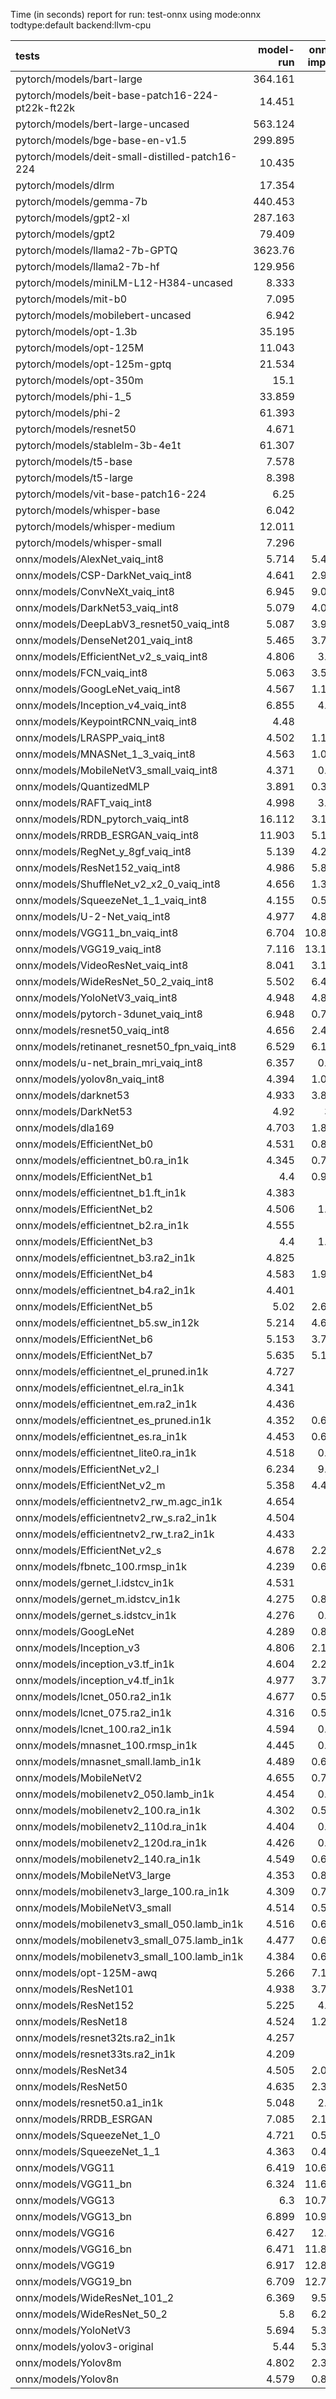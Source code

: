 Time (in seconds) report for run: test-onnx using mode:onnx todtype:default backend:llvm-cpu

| tests                                            |   model-run |   onnx-import |   torch-mlir |   iree-compile |   inference |
|:-------------------------------------------------|------------:|--------------:|-------------:|---------------:|------------:|
| pytorch/models/bart-large                        |     364.161 |         0     |            0 |          0     |       0     |
| pytorch/models/beit-base-patch16-224-pt22k-ft22k |      14.451 |         0     |            0 |          0     |       0     |
| pytorch/models/bert-large-uncased                |     563.124 |         0     |            0 |          0     |       0     |
| pytorch/models/bge-base-en-v1.5                  |     299.895 |         0     |            0 |          0     |       0     |
| pytorch/models/deit-small-distilled-patch16-224  |      10.435 |         0     |            0 |          0     |       0     |
| pytorch/models/dlrm                              |      17.354 |         0     |            0 |          0     |       0     |
| pytorch/models/gemma-7b                          |     440.453 |         0     |            0 |          0     |       0     |
| pytorch/models/gpt2-xl                           |     287.163 |         0     |            0 |          0     |       0     |
| pytorch/models/gpt2                              |      79.409 |         0     |            0 |          0     |       0     |
| pytorch/models/llama2-7b-GPTQ                    |    3623.76  |         0     |            0 |          0     |       0     |
| pytorch/models/llama2-7b-hf                      |     129.956 |         0     |            0 |          0     |       0     |
| pytorch/models/miniLM-L12-H384-uncased           |       8.333 |         0     |            0 |          0     |       0     |
| pytorch/models/mit-b0                            |       7.095 |         0     |            0 |          0     |       0     |
| pytorch/models/mobilebert-uncased                |       6.942 |         0     |            0 |          0     |       0     |
| pytorch/models/opt-1.3b                          |      35.195 |         0     |            0 |          0     |       0     |
| pytorch/models/opt-125M                          |      11.043 |         0     |            0 |          0     |       0     |
| pytorch/models/opt-125m-gptq                     |      21.534 |         0     |            0 |          0     |       0     |
| pytorch/models/opt-350m                          |      15.1   |         0     |            0 |          0     |       0     |
| pytorch/models/phi-1_5                           |      33.859 |         0     |            0 |          0     |       0     |
| pytorch/models/phi-2                             |      61.393 |         0     |            0 |          0     |       0     |
| pytorch/models/resnet50                          |       4.671 |         0     |            0 |          0     |       0     |
| pytorch/models/stablelm-3b-4e1t                  |      61.307 |         0     |            0 |          0     |       0     |
| pytorch/models/t5-base                           |       7.578 |         0     |            0 |          0     |       0     |
| pytorch/models/t5-large                          |       8.398 |         0     |            0 |          0     |       0     |
| pytorch/models/vit-base-patch16-224              |       6.25  |         0     |            0 |          0     |       0     |
| pytorch/models/whisper-base                      |       6.042 |         0     |            0 |          0     |       0     |
| pytorch/models/whisper-medium                    |      12.011 |         0     |            0 |          0     |       0     |
| pytorch/models/whisper-small                     |       7.296 |         0     |            0 |          0     |       0     |
| onnx/models/AlexNet_vaiq_int8                    |       5.714 |         5.498 |            0 |          5.123 |       0.147 |
| onnx/models/CSP-DarkNet_vaiq_int8                |       4.641 |         2.911 |            0 |         14.335 |       0.238 |
| onnx/models/ConvNeXt_vaiq_int8                   |       6.945 |         9.011 |            0 |         28.353 |       1.227 |
| onnx/models/DarkNet53_vaiq_int8                  |       5.079 |         4.041 |            0 |         11.853 |       0.244 |
| onnx/models/DeepLabV3_resnet50_vaiq_int8         |       5.087 |         3.948 |            0 |         13.224 |       1.014 |
| onnx/models/DenseNet201_vaiq_int8                |       5.465 |         3.769 |            0 |         38.392 |       0.336 |
| onnx/models/EfficientNet_v2_s_vaiq_int8          |       4.806 |         3.33  |            0 |         32.184 |       0.292 |
| onnx/models/FCN_vaiq_int8                        |       5.063 |         3.594 |            0 |         11.419 |       0.894 |
| onnx/models/GoogLeNet_vaiq_int8                  |       4.567 |         1.132 |            0 |         15.459 |       0.129 |
| onnx/models/Inception_v4_vaiq_int8               |       6.855 |         4.33  |            0 |         20.505 |       3.719 |
| onnx/models/KeypointRCNN_vaiq_int8               |       4.48  |         0     |            0 |          0     |       0     |
| onnx/models/LRASPP_vaiq_int8                     |       4.502 |         1.135 |            0 |         18.276 |      12.537 |
| onnx/models/MNASNet_1_3_vaiq_int8                |       4.563 |         1.085 |            0 |         13.48  |       0.129 |
| onnx/models/MobileNetV3_small_vaiq_int8          |       4.371 |         0.97  |            0 |         14.838 |       0.083 |
| onnx/models/QuantizedMLP                         |       3.891 |         0.396 |            0 |          1.1   |       0.059 |
| onnx/models/RAFT_vaiq_int8                       |       4.998 |         3.23  |            0 |         19.688 |       0     |
| onnx/models/RDN_pytorch_vaiq_int8                |      16.112 |         3.151 |            0 |         15.935 |      98.126 |
| onnx/models/RRDB_ESRGAN_vaiq_int8                |      11.903 |         5.137 |            0 |         37.733 |      69.539 |
| onnx/models/RegNet_y_8gf_vaiq_int8               |       5.139 |         4.232 |            0 |         16.012 |       0.657 |
| onnx/models/ResNet152_vaiq_int8                  |       4.986 |         5.827 |            0 |         22.921 |       0.672 |
| onnx/models/ShuffleNet_v2_x2_0_vaiq_int8         |       4.656 |         1.321 |            0 |          9.559 |       0.124 |
| onnx/models/SqueezeNet_1_1_vaiq_int8             |       4.155 |         0.586 |            0 |          7.278 |       0.09  |
| onnx/models/U-2-Net_vaiq_int8                    |       4.977 |         4.836 |            0 |         16.672 |       0     |
| onnx/models/VGG11_bn_vaiq_int8                   |       6.704 |        10.891 |            0 |          8.216 |       0.291 |
| onnx/models/VGG19_vaiq_int8                      |       7.116 |        13.191 |            0 |          9.417 |       0.444 |
| onnx/models/VideoResNet_vaiq_int8                |       8.041 |         3.168 |            0 |          5.655 |      87.72  |
| onnx/models/WideResNet_50_2_vaiq_int8            |       5.502 |         6.428 |            0 |         13.557 |       0.446 |
| onnx/models/YoloNetV3_vaiq_int8                  |       4.948 |         4.881 |            0 |         10.102 |       2.418 |
| onnx/models/pytorch-3dunet_vaiq_int8             |       6.948 |         0.791 |            0 |          5.242 |      27.48  |
| onnx/models/resnet50_vaiq_int8                   |       4.656 |         2.444 |            0 |         11.96  |       0.267 |
| onnx/models/retinanet_resnet50_fpn_vaiq_int8     |       6.529 |         6.114 |            0 |          1.47  |       0     |
| onnx/models/u-net_brain_mri_vaiq_int8            |       6.357 |         0.99  |            0 |          6.144 |       6.426 |
| onnx/models/yolov8n_vaiq_int8                    |       4.394 |         1.038 |            0 |         16.701 |       5.155 |
| onnx/models/darknet53                            |       4.933 |         3.886 |            0 |          4.485 |       0.89  |
| onnx/models/DarkNet53                            |       4.92  |         3.8   |            0 |          4.495 |       0.578 |
| onnx/models/dla169                               |       4.703 |         1.883 |            0 |         22.656 |       0.607 |
| onnx/models/EfficientNet_b0                      |       4.531 |         0.836 |            0 |          6.408 |       0.154 |
| onnx/models/efficientnet_b0.ra_in1k              |       4.345 |         0.788 |            0 |         17.206 |       0.169 |
| onnx/models/EfficientNet_b1                      |       4.4   |         0.937 |            0 |          7.884 |       0.195 |
| onnx/models/efficientnet_b1.ft_in1k              |       4.383 |         0     |            0 |          0     |       0     |
| onnx/models/EfficientNet_b2                      |       4.506 |         1.18  |            0 |          8.086 |       0.25  |
| onnx/models/efficientnet_b2.ra_in1k              |       4.555 |         0     |            0 |          0     |       0     |
| onnx/models/EfficientNet_b3                      |       4.4   |         1.38  |            0 |          8.811 |       0.326 |
| onnx/models/efficientnet_b3.ra2_in1k             |       4.825 |         0     |            0 |          0     |       0     |
| onnx/models/EfficientNet_b4                      |       4.583 |         1.995 |            0 |          9.526 |       0.598 |
| onnx/models/efficientnet_b4.ra2_in1k             |       4.401 |         0     |            0 |          0     |       0     |
| onnx/models/EfficientNet_b5                      |       5.02  |         2.662 |            0 |         11.423 |       1.112 |
| onnx/models/efficientnet_b5.sw_in12k             |       5.214 |         4.604 |            0 |         11.906 |       0.657 |
| onnx/models/EfficientNet_b6                      |       5.153 |         3.777 |            0 |         12.663 |       1.877 |
| onnx/models/EfficientNet_b7                      |       5.635 |         5.167 |            0 |         15.052 |       3.437 |
| onnx/models/efficientnet_el_pruned.in1k          |       4.727 |         0     |            0 |          0     |       0     |
| onnx/models/efficientnet_el.ra_in1k              |       4.341 |         0     |            0 |          0     |       0     |
| onnx/models/efficientnet_em.ra2_in1k             |       4.436 |         0     |            0 |          0     |       0     |
| onnx/models/efficientnet_es_pruned.in1k          |       4.352 |         0.624 |            0 |          9.716 |       0.14  |
| onnx/models/efficientnet_es.ra_in1k              |       4.453 |         0.622 |            0 |         10.149 |       0.149 |
| onnx/models/efficientnet_lite0.ra_in1k           |       4.518 |         0.59  |            0 |         10.257 |       0.109 |
| onnx/models/EfficientNet_v2_l                    |       6.234 |         9.65  |            0 |         16.842 |       2.514 |
| onnx/models/EfficientNet_v2_m                    |       5.358 |         4.444 |            0 |         12.129 |       1.803 |
| onnx/models/efficientnetv2_rw_m.agc_in1k         |       4.654 |         0     |            0 |          0     |       0     |
| onnx/models/efficientnetv2_rw_s.ra2_in1k         |       4.504 |         0     |            0 |          0     |       0     |
| onnx/models/efficientnetv2_rw_t.ra2_in1k         |       4.433 |         0     |            0 |          0     |       0     |
| onnx/models/EfficientNet_v2_s                    |       4.678 |         2.244 |            0 |          8.449 |       1.075 |
| onnx/models/fbnetc_100.rmsp_in1k                 |       4.239 |         0.656 |            0 |         13.416 |       0.115 |
| onnx/models/gernet_l.idstcv_in1k                 |       4.531 |         0     |            0 |          0     |       0     |
| onnx/models/gernet_m.idstcv_in1k                 |       4.275 |         0.872 |            0 |          8.551 |       0.201 |
| onnx/models/gernet_s.idstcv_in1k                 |       4.276 |         0.62  |            0 |          8.583 |       0.113 |
| onnx/models/GoogLeNet                            |       4.289 |         0.896 |            0 |          0.322 |       0     |
| onnx/models/Inception_v3                         |       4.806 |         2.196 |            0 |          0.741 |       0     |
| onnx/models/inception_v3.tf_in1k                 |       4.604 |         2.264 |            0 |          0.74  |       0     |
| onnx/models/inception_v4.tf_in1k                 |       4.977 |         3.761 |            0 |          1.206 |       0     |
| onnx/models/lcnet_050.ra2_in1k                   |       4.677 |         0.563 |            0 |          8.104 |       0.102 |
| onnx/models/lcnet_075.ra2_in1k                   |       4.316 |         0.572 |            0 |          8.099 |       0.106 |
| onnx/models/lcnet_100.ra2_in1k                   |       4.594 |         0.59  |            0 |          8.081 |       0.113 |
| onnx/models/mnasnet_100.rmsp_in1k                |       4.445 |         0.61  |            0 |         11.152 |       0.105 |
| onnx/models/mnasnet_small.lamb_in1k              |       4.489 |         0.628 |            0 |         10.941 |       0.086 |
| onnx/models/MobileNetV2                          |       4.655 |         0.706 |            0 |          4.141 |       0.127 |
| onnx/models/mobilenetv2_050.lamb_in1k            |       4.454 |         0.59  |            0 |          9.966 |       0.086 |
| onnx/models/mobilenetv2_100.ra_in1k              |       4.302 |         0.582 |            0 |         10.514 |       0.104 |
| onnx/models/mobilenetv2_110d.ra_in1k             |       4.404 |         0.64  |            0 |         11.619 |       0.12  |
| onnx/models/mobilenetv2_120d.ra_in1k             |       4.426 |         0.68  |            0 |         13.373 |       0.142 |
| onnx/models/mobilenetv2_140.ra_in1k              |       4.549 |         0.644 |            0 |         10.359 |       0.129 |
| onnx/models/MobileNetV3_large                    |       4.353 |         0.818 |            0 |          5.207 |       0.126 |
| onnx/models/mobilenetv3_large_100.ra_in1k        |       4.309 |         0.705 |            0 |         14.55  |       0.103 |
| onnx/models/MobileNetV3_small                    |       4.514 |         0.576 |            0 |          4.779 |       0.104 |
| onnx/models/mobilenetv3_small_050.lamb_in1k      |       4.516 |         0.605 |            0 |         11.226 |       0.097 |
| onnx/models/mobilenetv3_small_075.lamb_in1k      |       4.477 |         0.632 |            0 |         12.162 |       0.101 |
| onnx/models/mobilenetv3_small_100.lamb_in1k      |       4.384 |         0.641 |            0 |         12.521 |       0.102 |
| onnx/models/opt-125M-awq                         |       5.266 |         7.104 |            0 |          9.176 |       0     |
| onnx/models/ResNet101                            |       4.938 |         3.773 |            0 |          1.245 |       0     |
| onnx/models/ResNet152                            |       5.225 |         4.82  |            0 |          1.634 |       0     |
| onnx/models/ResNet18                             |       4.524 |         1.287 |            0 |          0.449 |       0     |
| onnx/models/resnet32ts.ra2_in1k                  |       4.257 |         0     |            0 |          0     |       0     |
| onnx/models/resnet33ts.ra2_in1k                  |       4.209 |         0     |            0 |          0     |       0     |
| onnx/models/ResNet34                             |       4.505 |         2.072 |            0 |          0.703 |       0     |
| onnx/models/ResNet50                             |       4.635 |         2.318 |            0 |          0.8   |       0     |
| onnx/models/resnet50.a1_in1k                     |       5.048 |         2.44  |            0 |          0.793 |       0     |
| onnx/models/RRDB_ESRGAN                          |       7.085 |         2.131 |            0 |         18.642 |      21.074 |
| onnx/models/SqueezeNet_1_0                       |       4.721 |         0.503 |            0 |          0.189 |       0     |
| onnx/models/SqueezeNet_1_1                       |       4.363 |         0.496 |            0 |          0.188 |       0     |
| onnx/models/VGG11                                |       6.419 |        10.605 |            0 |          3.548 |       0     |
| onnx/models/VGG11_bn                             |       6.324 |        11.628 |            0 |          3.57  |       0     |
| onnx/models/VGG13                                |       6.3   |        10.714 |            0 |          3.553 |       0     |
| onnx/models/VGG13_bn                             |       6.899 |        10.962 |            0 |          3.563 |       0     |
| onnx/models/VGG16                                |       6.427 |        12.46  |            0 |          3.665 |       0     |
| onnx/models/VGG16_bn                             |       6.471 |        11.896 |            0 |          3.686 |       0     |
| onnx/models/VGG19                                |       6.917 |        12.879 |            0 |          3.806 |       0     |
| onnx/models/VGG19_bn                             |       6.709 |        12.717 |            0 |          3.794 |       0     |
| onnx/models/WideResNet_101_2                     |       6.369 |         9.583 |            0 |          3.307 |       0     |
| onnx/models/WideResNet_50_2                      |       5.8   |         6.275 |            0 |          1.874 |       0     |
| onnx/models/YoloNetV3                            |       5.694 |         5.306 |            0 |          1.725 |       0     |
| onnx/models/yolov3-original                      |       5.44  |         5.344 |            0 |          1.717 |       0     |
| onnx/models/Yolov8m                              |       4.802 |         2.367 |            0 |          0.906 |       0     |
| onnx/models/Yolov8n                              |       4.579 |         0.833 |            0 |          0.365 |       0     |

